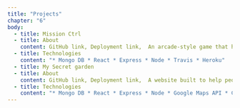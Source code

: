 ```yaml
---
title: "Projects"
chapter: "6"
body:
  - title: Mission Ctrl
  - title: About
    content: GitHub link, Deployment link,  An arcade-style game that helps developers become more efficient coders by teaching VS code short cuts. Built in 10 days using agile processes as part of Makers final group project.
  - title: Technologies
    content: "* Mongo DB * React * Express * Node * Travis * Heroku"
  - title: My Secret garden
  - title: About
    content: GitHub link, Deployment link,  A website built to help people locate gardens in and around London.
  - title: Technologies
    content: "* Mongo DB * React * Express * Node * Google Maps API * CircleCI * Netlify"
---
```

